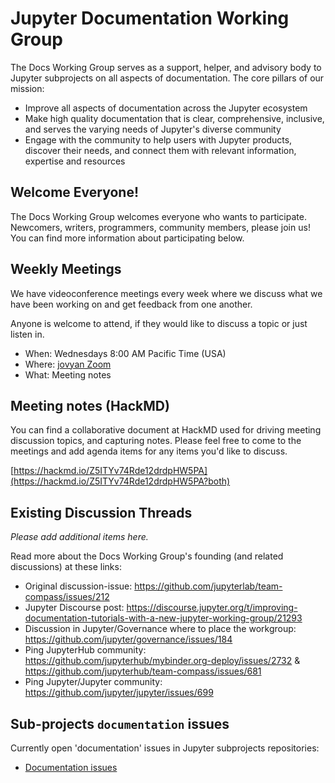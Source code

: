 # Jupyter Documentation Working Group

The Docs Working Group serves as a support, helper, and advisory body to Jupyter subprojects on all aspects of documentation. The core pillars of our mission:

- Improve all aspects of documentation across the Jupyter ecosystem
- Make high quality documentation that is clear, comprehensive, inclusive, and serves the varying needs of Jupyter's diverse community
- Engage with the community to help users with Jupyter products, discover their needs, and connect them with relevant information, expertise and resources

## Welcome Everyone!

The Docs Working Group welcomes everyone who wants to participate. Newcomers, writers, programmers, community members, please join us! You can find more information about participating below.

## Weekly Meetings

We have videoconference meetings every week where we discuss what we have been working on and get feedback from one another.

Anyone is welcome to attend, if they would like to discuss a topic or just listen in.

- When: Wednesdays 8:00 AM Pacific Time (USA)
- Where: [jovyan Zoom](https://zoom.us/my/jovyan?pwd=c0JZTHlNdS9Sek9vdzR3aTJ4SzFTQT09)
- What: Meeting notes

## Meeting notes (HackMD)

You can find a collaborative document at HackMD used for driving meeting discussion topics, and capturing notes. Please
feel free to come to the meetings and add agenda items for any items you'd like to discuss.

[https://hackmd.io/Z5ITYv74Rde12drdpHW5PA](https://hackmd.io/Z5ITYv74Rde12drdpHW5PA?both)

## Existing Discussion Threads

*Please add additional items here.*

Read more about the Docs Working Group's founding (and related discussions) at these links:

- Original discussion-issue: https://github.com/jupyterlab/team-compass/issues/212
- Jupyter Discourse post: https://discourse.jupyter.org/t/improving-documentation-tutorials-with-a-new-jupyter-working-group/21293
- Discussion in Jupyter/Governance where to place the workgroup: https://github.com/jupyter/governance/issues/184
- Ping JupyterHub community: https://github.com/jupyterhub/mybinder.org-deploy/issues/2732 & https://github.com/jupyterhub/team-compass/issues/681
- Ping Jupyter/Jupyter community: https://github.com/jupyter/jupyter/issues/699

## Sub-projects `documentation` issues

Currently open 'documentation' issues in Jupyter subprojects repositories:

- [Documentation issues](workflows/documentation_issues.md)

